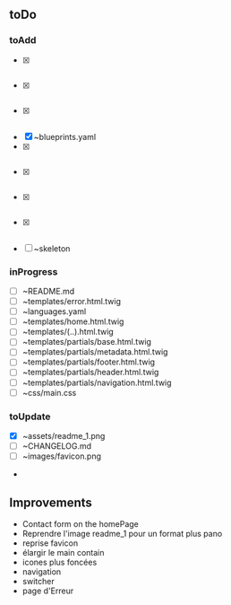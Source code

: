 ## toDo

### toAdd

* [x] ~~~LICENSE.md~~
* [x] ~~~pricklypear.php~~
* [x] ~~~pricklypear.yaml~~
* [x] ~blueprints.yaml
* [x] ~~~composer.json~~
* [x] ~~~js/(..).css~~
* [x] ~~~screenshot.jpg~~
* [x] ~~~thumbnail.jpg~~
* [ ] ~skeleton

### inProgress

* [ ] ~README.md
* [ ] ~templates/error.html.twig
* [ ] ~languages.yaml
* [ ] ~templates/home.html.twig
* [ ] ~templates/(..).html.twig
* [ ] ~templates/partials/base.html.twig
* [ ] ~templates/partials/metadata.html.twig
* [ ] ~templates/partials/footer.html.twig
* [ ] ~templates/partials/header.html.twig
* [ ] ~templates/partials/navigation.html.twig
* [ ] ~css/main.css

### toUpdate

* [x] ~assets/readme_1.png
* [ ] ~CHANGELOG.md
* [ ] ~images/favicon.png
* 
## Improvements

* Contact form on the homePage
* Reprendre l'image readme_1 pour un format plus pano
* reprise favicon
* élargir le main contain
* icones plus foncées
* navigation
* switcher
* page d'Erreur
